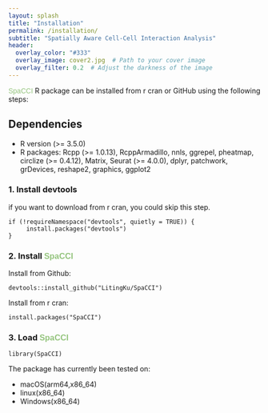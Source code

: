 ```yaml
---
layout: splash
title: "Installation"
permalink: /installation/
subtitle: "Spatially Aware Cell-Cell Interaction Analysis"
header:
  overlay_color: "#333"
  overlay_image: cover2.jpg  # Path to your cover image
  overlay_filter: 0.2  # Adjust the darkness of the image
---
```


<span style="font-family: 'ABeeZee', sans-serif; color: #94C47D;">SpaCCI</span> R package can be installed from r cran or GitHub using the following steps:

## Dependencies

- R version (>= 3.5.0)
- R packages: Rcpp (>= 1.0.13), RcppArmadillo, nnls, ggrepel, pheatmap, circlize (>= 0.4.12), Matrix, Seurat (>= 4.0.0), dplyr, patchwork, grDevices, reshape2, graphics, ggplot2


### 1. Install devtools

if you want to download from r cran, you could skip this step.

    if (!requireNamespace("devtools", quietly = TRUE)) {
         install.packages("devtools")
    }



### 2. Install <span style="font-family: 'ABeeZee', sans-serif; color: #94C47D;">SpaCCI</span> 

Install from Github:

    devtools::install_github("LitingKu/SpaCCI")


Install from r cran:

    install.packages("SpaCCI")

### 3. Load <span style="font-family: 'ABeeZee', sans-serif; color: #94C47D;">SpaCCI</span>    

    library(SpaCCI)


The package has currently been tested on:
- macOS(arm64,x86_64)
- linux(x86_64)
- Windows(x86_64)







